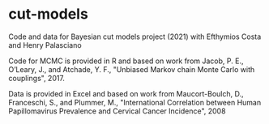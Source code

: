 # cut-models
Code and data for Bayesian cut models project (2021)
with Efthymios Costa and Henry Palasciano

Code for MCMC is provided in R and based on work from Jacob, P. E., O’Leary, J., and Atchade, Y. F., "Unbiased Markov chain Monte Carlo with couplings", 2017.

Data is provided in Excel and based on work from Maucort-Boulch, D., Franceschi, S., and Plummer, M., "International Correlation between Human Papillomavirus Prevalence and Cervical Cancer Incidence", 2008
